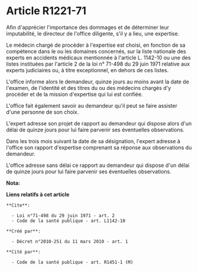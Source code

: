 # Article R1221-71

Afin d'apprécier l'importance des dommages et de déterminer leur imputabilité, le directeur de l'office diligente, s'il y a
lieu, une expertise. 

Le médecin chargé de procéder à l'expertise est choisi, en fonction de sa compétence dans le ou les domaines concernés, sur
la liste nationale des experts en accidents médicaux mentionnée à l'article L. 1142-10 ou une des listes instituées par
l'article 2 de la loi n° 71-498 du 29 juin 1971 relative aux experts judiciaires ou, à titre exceptionnel, en dehors de ces
listes.

L'office informe alors le demandeur, quinze jours au moins avant la date de l'examen, de l'identité et des titres du ou des
médecins chargés d'y procéder et de la mission d'expertise qui lui est confiée.

L'office fait également savoir au demandeur qu'il peut se faire assister d'une personne de son choix.

L'expert adresse son projet de rapport au demandeur qui dispose alors d'un délai de quinze jours pour lui faire parvenir ses
éventuelles observations. 

Dans les trois mois suivant la date de sa désignation, l'expert adresse à l'office son rapport d'expertise comprenant sa
réponse aux observations du demandeur.

L'office adresse sans délai ce rapport au demandeur qui dispose d'un délai de quinze jours pour lui faire parvenir ses
éventuelles observations.

**Nota:**



**Liens relatifs à cet article**

	**Cite**:

	  - Loi n°71-498 du 29 juin 1971 - art. 2
	  - Code de la santé publique - art. L1142-10

	**Créé par**:

	  - Décret n°2010-251 du 11 mars 2010 - art. 1

	**Cité par**:

	  - Code de la santé publique - art. R1451-1 (M)
